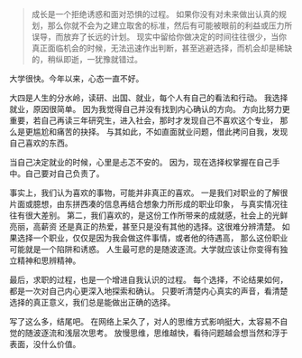 > 成长是一个拒绝诱惑和面对恐惧的过程。
> 如果你没有对未来做出认真的规划，那么你就不会为之建立取舍的标准，然后有可能被眼前的利益或压力所误导，而放弃了长远的计划。
> 现实中留给你做决定的时间往往很少，当你真正面临机会的时候，无法迅速作出判断，甚至逃避选择，而机会却是稀缺的，稍纵即逝，一犹豫就错过。

大学很快。今年以来，心态一直不好。

大四是人生的分水岭，读研、出国、就业，每个人有自己的看法和行动。
我选择就业，原因很简单。
因为我觉得自己并没有找到内心确认的方向。
方向比努力更重要，若自己再读三年研究生，进入社会，那时才发现自己不喜欢这个专业，
那么是更尴尬和痛苦的抉择。
与其如此，不如直面就业问题，借此拷问自我，发现自己喜欢的东西。

当自己决定就业的时候，心里是忐忑不安的。
因为，现在选择权掌握在自己手中。自己要对自己负责了。

事实上，我们认为喜欢的事物，可能并非真正的喜欢。
一是我们对职业的了解很片面或臆想，由东拼西凑的信息再结合想象力所形成的职业印象，
与真实情况往往有很大差别。
第二，我们喜欢的，是这份工作所带来的成就感，社会上的光鲜亮丽，高薪资
还是真正的热爱，甚至只是没有其他的选择。这很难分辨清楚。
如果选择一个职业，仅仅是因为我会做这件事情，或者他的待遇高，
那么这份职业可能就是一个陷阱和诱惑。
人生最可悲的是随波逐流。大学就应该让你变得有独立精神和思辨精神。

最后，求职的过程，也是一个增进自我认识的过程。
每个选择，不论结果如何，都是一次对自己内心更深入地探索和确认。
只要听清楚内心真实的声音，看清楚选择的真正意义，我们总是能做出正确的选择。

写了这么多，结尾吧。
在网络上呆久了，对人的思维方式影响挺大，太容易不自觉的随波逐流和浅层次思考。
放慢思维，思维越快，看待问题越会想当然和浮于表面，没什么价值。